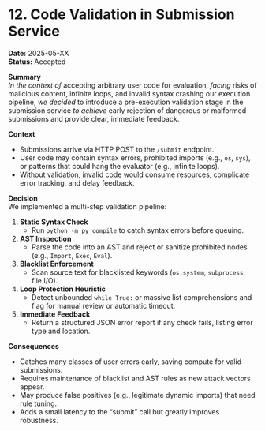 # 12. Code Validation in Submission Service  
**Date:** 2025-05-XX  
**Status:** Accepted  

**Summary**  
*In the context of* accepting arbitrary user code for evaluation, *facing* risks of malicious content, infinite loops, and invalid syntax crashing our execution pipeline, *we decided* to introduce a pre-execution validation stage in the submission service *to achieve* early rejection of dangerous or malformed submissions and provide clear, immediate feedback.

**Context**  
- Submissions arrive via HTTP POST to the `/submit` endpoint.
- User code may contain syntax errors, prohibited imports (e.g., `os`, `sys`), or patterns that could hang the evaluator (e.g., infinite loops).
- Without validation, invalid code would consume resources, complicate error tracking, and delay feedback.

**Decision**  
We implemented a multi-step validation pipeline:
1. **Static Syntax Check**  
   - Run `python -m py_compile` to catch syntax errors before queuing.  
2. **AST Inspection**  
   - Parse the code into an AST and reject or sanitize prohibited nodes (e.g., `Import`, `Exec`, `Eval`).  
3. **Blacklist Enforcement**  
   - Scan source text for blacklisted keywords (`os.system`, `subprocess`, file I/O).  
4. **Loop Protection Heuristic**  
   - Detect unbounded `while True:` or massive list comprehensions and flag for manual review or automatic timeout.  
5. **Immediate Feedback**  
   - Return a structured JSON error report if any check fails, listing error type and location.

**Consequences**  
- Catches many classes of user errors early, saving compute for valid submissions.  
- Requires maintenance of blacklist and AST rules as new attack vectors appear.  
- May produce false positives (e.g., legitimate dynamic imports) that need rule tuning.  
- Adds a small latency to the “submit” call but greatly improves robustness.